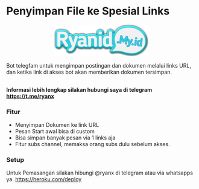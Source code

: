 # Penyimpan File ke Spesial Links

<p align="center">
  <a href="https://ryanid.my.id">
    <img src="https://github.com/ryanjauhari/gambar/blob/main/ryanid.png" width="250">
  </a>
</p>


Bot telegfam untuk mengimpan postingan dan dokumen melalui links URL, dan ketika link di akses bot akan memberikan dokumen tersimpan.
##

**Informasi lebih lengkap silakan hubungi saya di telegram https://t.me/ryanx**

### Fitur
- Menyimpan Dokumen ke link URL
- Pesan Start awal bisa di custom
- Bisa simpan banyak pesan via 1 links aja
- Fitur subs channel, memaksa orang subs dulu sebelum akses.

### Setup
[comment]:[![y](https://www.herokucdn.com/deploy/button.svg)](https://heroku.com/deploy)</br>
Untuk Pemasangan silakan hibungi @ryanx di telegram atau via whatsapps ya.
https://heroku.com/deploy
